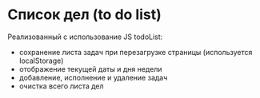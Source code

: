 # Список дел (to do list)
Реализованный с использование JS todoList:
- сохранение листа задач при перезагрузке страницы (используется localStorage)
- отображение текущей даты и дня недели
- добавление, исполнение и удаление задач
- очистка всего листа дел
